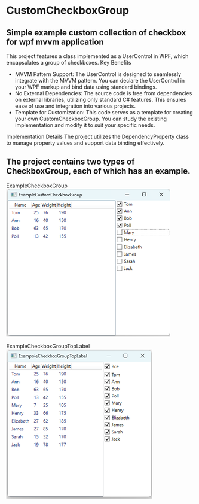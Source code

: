 # CustomCheckboxGroup
## Simple example custom collection of checkbox for wpf mvvm application
This project features a class implemented as a UserControl in WPF, which encapsulates a group of checkboxes.
Key Benefits
- MVVM Pattern Support: The UserControl is designed to seamlessly integrate with the MVVM pattern. You can declare the UserControl in your WPF markup and bind data using standard bindings.
- No External Dependencies: The source code is free from dependencies on external libraries, utilizing only standard C# features. This ensures ease of use and integration into various projects.
- Template for Customization: This code serves as a template for creating your own CustomCheckboxGroup. You can study the existing implementation and modify it to suit your specific needs.
  
Implementation Details
The project utilizes the DependencyProperty class to manage property values and support data binding effectively.

##  The project contains two types of CheckboxGroup, each of which has an example.
ExampleCheckboxGroup  
![ExampleCheckboxGroup](ExampleCustomCheckboxGroup.png)

ExampleCheckboxGroupTopLabel<br>
![ExampleCheckboxGroupTopLabel](ExampleCheckboxGroupTopLabel.png)

